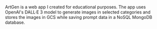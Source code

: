 ArtGen is a web app I created for educational purposes. The app uses OpenAI's DALL·E 3 model to generate images in selected categories and stores the images in GCS while saving prompt data in a NoSQL MongoDB database.
